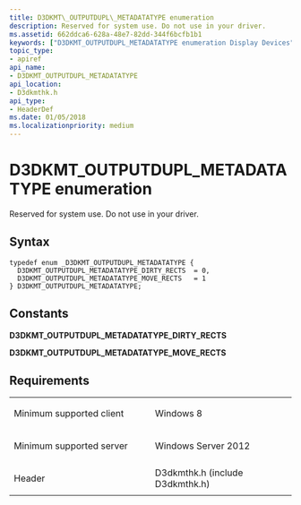 ```yaml
---
title: D3DKMT\_OUTPUTDUPL\_METADATATYPE enumeration
description: Reserved for system use. Do not use in your driver.
ms.assetid: 662ddca6-628a-48e7-82dd-344f6bcfb1b1
keywords: ["D3DKMT_OUTPUTDUPL_METADATATYPE enumeration Display Devices"]
topic_type:
- apiref
api_name:
- D3DKMT_OUTPUTDUPL_METADATATYPE
api_location:
- D3dkmthk.h
api_type:
- HeaderDef
ms.date: 01/05/2018
ms.localizationpriority: medium
---
```


# D3DKMT\_OUTPUTDUPL\_METADATATYPE enumeration


Reserved for system use. Do not use in your driver.

Syntax
------

```ManagedCPlusPlus
typedef enum _D3DKMT_OUTPUTDUPL_METADATATYPE {
  D3DKMT_OUTPUTDUPL_METADATATYPE_DIRTY_RECTS  = 0,
  D3DKMT_OUTPUTDUPL_METADATATYPE_MOVE_RECTS   = 1
} D3DKMT_OUTPUTDUPL_METADATATYPE;
```

Constants
---------

<span id="D3DKMT_OUTPUTDUPL_METADATATYPE_DIRTY_RECTS"></span><span id="d3dkmt_outputdupl_metadatatype_dirty_rects"></span>**D3DKMT\_OUTPUTDUPL\_METADATATYPE\_DIRTY\_RECTS**

<span id="D3DKMT_OUTPUTDUPL_METADATATYPE_MOVE_RECTS"></span><span id="d3dkmt_outputdupl_metadatatype_move_rects"></span>**D3DKMT\_OUTPUTDUPL\_METADATATYPE\_MOVE\_RECTS**

Requirements
------------

<table>
<colgroup>
<col width="50%" />
<col width="50%" />
</colgroup>
<tbody>
<tr class="odd">
<td align="left"><p>Minimum supported client</p></td>
<td align="left"><p>Windows 8</p></td>
</tr>
<tr class="even">
<td align="left"><p>Minimum supported server</p></td>
<td align="left"><p>Windows Server 2012</p></td>
</tr>
<tr class="odd">
<td align="left"><p>Header</p></td>
<td align="left">D3dkmthk.h (include D3dkmthk.h)</td>
</tr>
</tbody>
</table>

 

 





